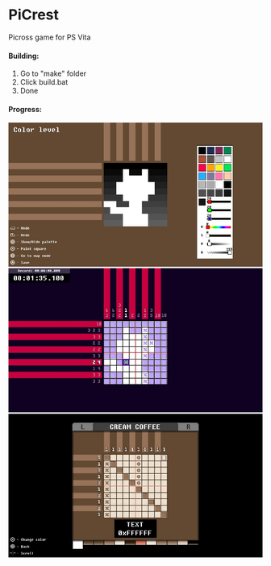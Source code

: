 # PiCrest
Picross game for PS Vita
#### Building:
1. Go to "make" folder
2. Click build.bat
3. Done
#### Progress:
![](screenshots/create.png)<br>
![](screenshots/play.png)<br>
![](screenshots/customize.png)
